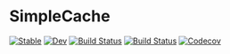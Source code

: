 # SimpleCache

[![Stable](https://img.shields.io/badge/docs-stable-blue.svg)](https://ssfrr.github.io/SimpleCache.jl/stable)
[![Dev](https://img.shields.io/badge/docs-dev-blue.svg)](https://ssfrr.github.io/SimpleCache.jl/dev)
[![Build Status](https://travis-ci.com/ssfrr/SimpleCache.jl.svg?branch=master)](https://travis-ci.com/ssfrr/SimpleCache.jl)
[![Build Status](https://ci.appveyor.com/api/projects/status/github/ssfrr/SimpleCache.jl?svg=true)](https://ci.appveyor.com/project/ssfrr/SimpleCache-jl)
[![Codecov](https://codecov.io/gh/ssfrr/SimpleCache.jl/branch/master/graph/badge.svg)](https://codecov.io/gh/ssfrr/SimpleCache.jl)
